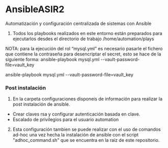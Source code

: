 # AnsibleASIR2
Automatización y configuración centralizada de sistemas con Ansible

1) Todos los playbooks realizados en este entorno están preparados para ejecutarlos desdes el directorio de trabajo /home/automation/plays

NOTA:  para la ejecución del rol “mysql.yml” es necesario pasarle el fichero que contiene la contraseña para desencriptar el secret, esto se hace de la siguiente forma:
ansible-playbook mysql.yml --vault-password-file=vault_key

ansible-playbook mysql.yml --vault-password-file=vault_key

### Post instalación
1) En la carpeta configuraciones disponeis de información para realizar la post instalación de ansible.
- Crear claves rsa y configurar autenticación basada en clave.
- Escalado de privilegios para el usuario automation

2) Esta configuración tambien se puede realizar con el uso de comandos ad-hoc una vez hecha la instalación de ansible con el script "adhoc_command.sh" que se encuentra en la raiz de este repositorio.

